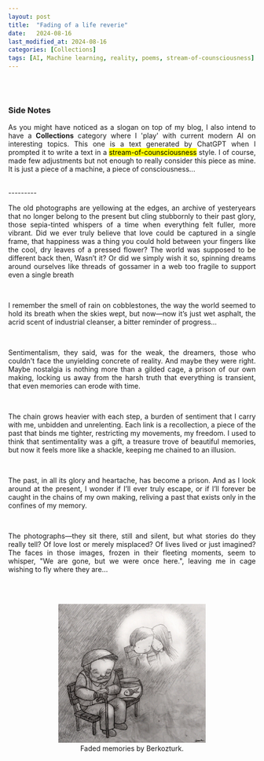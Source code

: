 ```yaml
---
layout: post
title:  "Fading of a life reverie"
date:   2024-08-16
last_modified_at: 2024-08-16
categories: [Collections]
tags: [AI, Machine learning, reality, poems, stream-of-counsciousness]
---
```



<br/><br/>

<h3>Side Notes</h3>

<p style="text-align: justify;">
As you might have noticed as a slogan on top of my blog, I also intend to have a <strong>Collections</strong> category where I 'play' with current modern AI on interesting topics. This one is a text generated by ChatGPT when I prompted it to write a text in a <mark>stream-of-counsciousness</mark> style. I of course, made few adjustments but not enough to really consider this piece as mine. It is just a piece of a machine, a piece of consciousness...
</p>
<br/>
---------
<br/>
<p style="text-align: justify;">
The old photographs are yellowing at the edges, an archive of yesteryears that no longer belong to the present but cling stubbornly to their past glory, those sepia-tinted whispers of a time when everything felt fuller, more vibrant. Did we ever truly believe that love could be captured in a single frame, that happiness was a thing you could hold between your fingers like the cool, dry leaves of a pressed flower? The world was supposed to be different back then, Wasn’t it? Or did we simply wish it so, spinning dreams around ourselves like threads of gossamer in a web too fragile to support even a single breath
</p>
<br/>

<p style="text-align: justify;">
I remember the smell of rain on cobblestones, the way the world seemed to hold its breath when the skies wept, but now—now it’s just wet asphalt, the acrid scent of industrial cleanser, a bitter reminder of progress...
</p>
<br/>

<p style="text-align: justify;">
Sentimentalism, they said, was for the weak, the dreamers, those who couldn't face the unyielding concrete of reality. And maybe they were right. Maybe nostalgia is nothing more than a gilded cage, a prison of our own making, locking us away from the harsh truth that everything is transient, that even memories can erode with time.
</p>
<br/>

<p style="text-align: justify;">
The chain grows heavier with each step, a burden of sentiment that I carry with me, unbidden and unrelenting. Each link is a recollection, a piece of the past that binds me tighter, restricting my movements, my freedom. I used to think that sentimentality was a gift, a treasure trove of beautiful memories, but now it feels more like a shackle, keeping me chained to an illusion.
</p>
<br/>

<p style="text-align: justify;">
The past, in all its glory and heartache, has become a prison. And as I look around at the present, I wonder if I’ll ever truly escape, or if I’ll forever be caught in the chains of my own making, reliving a past that exists only in the confines of my memory.
</p>
<br/>

<p style="text-align: justify;">
The photographs—they sit there, still and silent, but what stories do they really tell? Of love lost or merely misplaced? Of lives lived or just imagined? The faces in those images, frozen in their fleeting moments, seem to whisper, "We are gone, but we were once here.", leaving me in cage wishing to fly where they are...
</p>
<br/><br/>

<figure style="text-align: center;">
<img src="https://raw.githubusercontent.com/Anvi98/anvi98.github.io/master/assets/images/faded_memories_by_berkozturk.jpg" alt="Repeat image" width="300"/>
    <br />    
    <figcaption>Faded memories by Berkozturk. 
    </figcaption>
</figure>

<br/>


